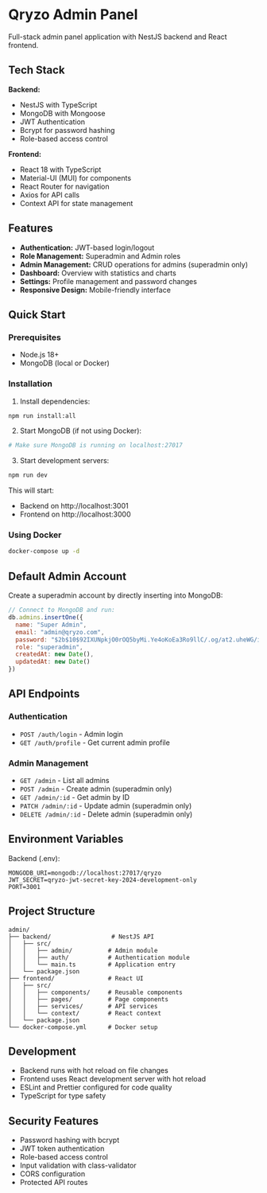# Qryzo Admin Panel

Full-stack admin panel application with NestJS backend and React frontend.

## Tech Stack

**Backend:**
- NestJS with TypeScript
- MongoDB with Mongoose
- JWT Authentication
- Bcrypt for password hashing
- Role-based access control

**Frontend:**
- React 18 with TypeScript
- Material-UI (MUI) for components
- React Router for navigation
- Axios for API calls
- Context API for state management

## Features

- **Authentication:** JWT-based login/logout
- **Role Management:** Superadmin and Admin roles
- **Admin Management:** CRUD operations for admins (superadmin only)
- **Dashboard:** Overview with statistics and charts
- **Settings:** Profile management and password changes
- **Responsive Design:** Mobile-friendly interface

## Quick Start

### Prerequisites
- Node.js 18+
- MongoDB (local or Docker)

### Installation

1. Install dependencies:
```bash
npm run install:all
```

2. Start MongoDB (if not using Docker):
```bash
# Make sure MongoDB is running on localhost:27017
```

3. Start development servers:
```bash
npm run dev
```

This will start:
- Backend on http://localhost:3001
- Frontend on http://localhost:3000

### Using Docker

```bash
docker-compose up -d
```

## Default Admin Account

Create a superadmin account by directly inserting into MongoDB:

```javascript
// Connect to MongoDB and run:
db.admins.insertOne({
  name: "Super Admin",
  email: "admin@qryzo.com",
  password: "$2b$10$92IXUNpkjO0rOQ5byMi.Ye4oKoEa3Ro9llC/.og/at2.uheWG/igi", // password: "password"
  role: "superadmin",
  createdAt: new Date(),
  updatedAt: new Date()
})
```

## API Endpoints

### Authentication
- `POST /auth/login` - Admin login
- `GET /auth/profile` - Get current admin profile

### Admin Management
- `GET /admin` - List all admins
- `POST /admin` - Create admin (superadmin only)
- `GET /admin/:id` - Get admin by ID
- `PATCH /admin/:id` - Update admin (superadmin only)
- `DELETE /admin/:id` - Delete admin (superadmin only)

## Environment Variables

Backend (.env):
```
MONGODB_URI=mongodb://localhost:27017/qryzo
JWT_SECRET=qryzo-jwt-secret-key-2024-development-only
PORT=3001
```

## Project Structure

```
admin/
├── backend/                 # NestJS API
│   ├── src/
│   │   ├── admin/          # Admin module
│   │   ├── auth/           # Authentication module
│   │   └── main.ts         # Application entry
│   └── package.json
├── frontend/               # React UI
│   ├── src/
│   │   ├── components/     # Reusable components
│   │   ├── pages/          # Page components
│   │   ├── services/       # API services
│   │   └── context/        # React context
│   └── package.json
└── docker-compose.yml      # Docker setup
```

## Development

- Backend runs with hot reload on file changes
- Frontend uses React development server with hot reload
- ESLint and Prettier configured for code quality
- TypeScript for type safety

## Security Features

- Password hashing with bcrypt
- JWT token authentication
- Role-based access control
- Input validation with class-validator
- CORS configuration
- Protected API routes